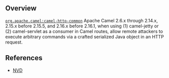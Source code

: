 ## Overview
[`org.apache.camel:camel-http-common`](http://search.maven.org/#search%7Cga%7C1%7Ca%3A%22camel-http-common%22)
Apache Camel 2.6.x through 2.14.x, 2.15.x before 2.15.5, and 2.16.x before 2.16.1, when using (1) camel-jetty or (2) camel-servlet as a consumer in Camel routes, allow remote attackers to execute arbitrary commands via a crafted serialized Java object in an HTTP request.

## References
- [NVD](https://web.nvd.nist.gov/view/vuln/detail?vulnId=CVE-2015-5348)